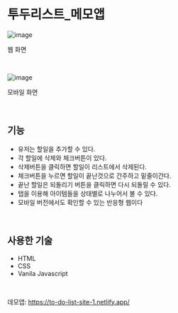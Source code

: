 # 투두리스트_메모앱
![image](https://github.com/eunmilee89/to-do-list/assets/173548488/5e838d6b-4302-41ae-a75f-62f36ee67603)

웹 화면

</br>

![image](https://github.com/eunmilee89/to-do-list/assets/173548488/7d905cc1-8745-42fe-b690-c58d7f237f6c)


모바일 화면

</br>

## 기능
- 유저는 할일을 추가할 수 있다.
- 각 할일에 삭제와 체크버튼이 있다.
- 삭제버튼을 클릭하면 할일이 리스트에서 삭제된다.
- 체크버튼을 누르면 할일이 끝난것으로 간주하고 밑줄이간다.
- 끝난 할일은 되돌리기 버튼을 클릭하면 다시 되돌릴 수 있다.
- 탭을 이용해 아이템들을 상태별로 나누어서 볼 수 있다.
- 모바일 버전에서도 확인할 수 있는 반응형 웹이다


</br>

## 사용한 기술
- HTML
- CSS
- Vanila Javascript

</br>

데모앱: https://to-do-list-site-1.netlify.app/
